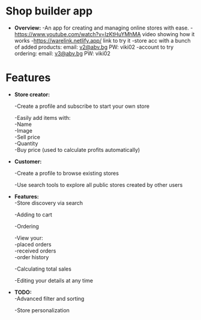 # Shop builder app
- **Overview:**
  -An app for creating and managing online stores with ease.
  -https://www.youtube.com/watch?v=IzKtHuYMhMA video showing how it works
  -https://warelink.netlify.app/ link to try it
  -store acc with a bunch of added products: email: v2@abv.bg PW: viki02
  -account to try ordering: email: v3@abv.bg PW: viki02
# Features
- **Store creator:**
   
  -Create a profile and subscribe to start your own store
  
  -Easily add items with:  
    -Name  
    -Image  
    -Sell price  
    -Quantity  
    -Buy price (used to calculate profits automatically)  

- **Customer:**
   
  -Create a profile to browse existing stores
  
  -Use search tools to explore all public stores created by other users

- **Features:**  
  -Store discovery via search
   
  -Adding to cart
  
  -Ordering
  
  -View your:   
     -placed orders  
     -received orders  
     -order history  

  -Calculating total sales
  
  -Editing your details at any time

- **TODO:**  
  -Advanced filter and sorting
   
  -Store personalization
